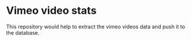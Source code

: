 # Vimeo video stats
This repository would help to extract the vimeo videos data and push it to the database.
